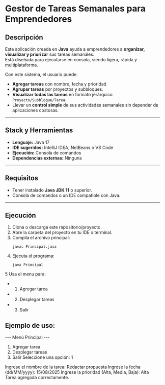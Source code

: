 #  Gestor de Tareas Semanales para Emprendedores

##  Descripción
Esta aplicación creada en **Java** ayuda a emprendedores a **organizar, visualizar y priorizar** sus tareas semanales.  
Está diseñada para ejecutarse en consola, siendo ligera, rápida y multiplataforma.

Con este sistema, el usuario puede:
- **Agregar tareas** con nombre, fecha y prioridad.
- **Agrupar tareas** por proyectos y subbloques.
- **Visualizar todas las tareas** en formato jerárquico `Proyecto/Subbloque/Tarea`.
- Llevar un **control simple** de sus actividades semanales sin depender de aplicaciones costosas.

---

## Stack y Herramientas
- **Lenguaje:** Java 17  
- **IDE sugeridos:** IntelliJ IDEA, NetBeans o VS Code  
- **Ejecución:** Consola de comandos  
- **Dependencias externas:** Ninguna

---

##  Requisitos
- Tener instalado **Java JDK 11** o superior.
- Consola de comandos o un IDE compatible con Java.

---

## Ejecución
1. Clona o descarga este repositorio/proyecto.
2. Abre la carpeta del proyecto en tu IDE o terminal.
3. Compila el archivo principal:
   ```
   javac Principal.java
4. Ejecuta el programa:
   ```
   java Principal
5 Usa el menu para:
  - 1. Agregar tarea

  - 2. Desplegar tareas

  - 3. Salir

## Ejemplo de uso: 
--- Menú Principal ---
1. Agregar tarea
2. Desplegar tareas
3. Salir
Seleccione una opción: 1

Ingrese el nombre de la tarea: Redactar propuesta
Ingrese la fecha (dd/MM/yyyy): 15/08/2025
Ingrese la prioridad (Alta, Media, Baja): Alta
Tarea agregada correctamente.

